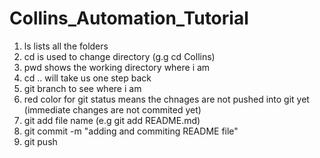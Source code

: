 # Collins_Automation_Tutorial
1. ls lists all the folders 
2. cd is used to change directory (g.g cd Collins)
3. pwd shows the working directory where i am 
4. cd .. will take us one step back 
5. git branch to see where i am 
6. red color for git status means the chnages are not pushed into git yet (immediate changes are not commited yet)
7. git add file name (e.g git add README.md)
8. git commit -m "adding and commiting README file"
9. git push 